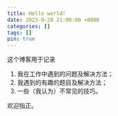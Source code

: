 ```yaml
---
title: Hello world!
date: 2023-9-28 21:00:00 +0800
categories: []
tags: []
pin: true
---
```


这个博客用于记录

1. 我在工作中遇到的问题及解决方法；
2. 我遇到的有趣的题目及解决方法；
3. 一些（我认为）不常见的技巧。

欢迎指正。